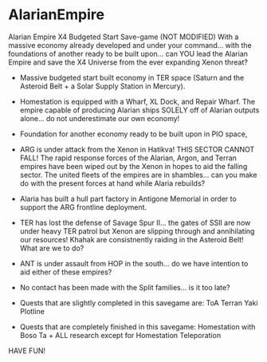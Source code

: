 # AlarianEmpire
Alarian Empire X4 Budgeted Start Save-game (NOT MODIFIED)
With a massive economy already developed and under your command... with the foundations of another ready to be built upon... can YOU
lead the Alarian Empire and save the X4 Universe from the ever expanding Xenon threat?


- Massive budgeted start built economy in TER space (Saturn and the Asteroid Belt + a Solar Supply Station in Mercury).
- Homestation is equipped with a Wharf, XL Dock, and Repair Wharf. The empire capable of producing Alarian ships SOLELY off of Alarian outputs alone... do not underestimate our own economy!
- Foundation for another economy ready to be built upon in PIO space,
- ARG is under attack from the Xenon in Hatikva! THIS SECTOR CANNOT FALL! The rapid response forces of the Alarian, Argon, and Terran empires have been wiped out 
by the Xenon in hopes to aid the falling sector. The united fleets of the empires are in shambles... can you make do with the present forces at hand while Alaria
rebuilds?
- Alaria has built a hull part factory in Antigone Memorial in order to support the ARG frontline deployment.
- TER has lost the defense of Savage Spur II... the gates of SSII are now under heavy TER patrol but Xenon are slipping through and annihilating our resources!
Khahak are consistnently raiding in the Asteroid Belt! What are we to do?
- ANT is under assault from HOP in the south... do we have intention to aid either of these empires?
- No contact has been made with the Split families... is it too late? 

- Quests that are slightly completed in this savegame are: 
ToA 
Terran Yaki Plotline

- Quests that are completely finished in this savegame:
Homestation with Boso Ta + ALL research except for Homestation Teleporation

HAVE FUN!

